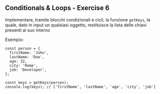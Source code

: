 ## Conditionals & Loops - Exercise 6

Implementare, tramite blocchi condizionali e cicli, la funzione `getKeys`, la quale, dato in input un qualsiasi oggetto, restituisce la lista delle chiavi presenti al suo interno

Esempio:
```
const person = {
  firstName: 'John',
  lastName: 'Doe',
  age: 32,
  city: 'Rome',
  job: 'Developer',
};

const keys = getKeys(person);
console.log(keys); // ['firstName', 'lastName', 'age', 'city', 'job']
```
